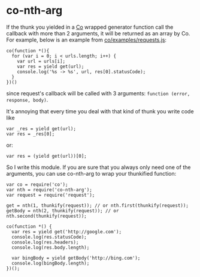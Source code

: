 co-nth-arg
==========

If the thunk you yielded in a [Co](https://github.com/visionmedia/co) wrapped generator function call the callback with more than 2 arguments, it will be returned as an array by Co. For example, below is an example from [co/examples/requests.js](https://github.com/visionmedia/co/blob/master/examples/requests.js):

    co(function *(){
      for (var i = 0; i < urls.length; i++) {
        var url = urls[i];
        var res = yield get(url);
        console.log('%s -> %s', url, res[0].statusCode);
      }
    })()

since request's callback will be called with 3 arguments: `function (error, response, body)`.

It's annoying that every time you deal with that kind of thunk you write code like

    var _res = yield get(url);
    var res = _res[0];

or:

    var res = (yield get(url))[0];

So I write this module. If you are sure that you always only need one of the arguments, you can use co-nth-arg to wrap your thunkified function:

    var co = require('co');
    var nth = require('co-nth-arg');
    var request = require('request');
    
    get = nth(1, thunkify(request)); // or nth.first(thunkify(request));
    getBody = nth(2, thunkify(request)); // or nth.second(thunkify(request));

    co(function *() {
      var res = yield get('http://google.com');
      console.log(res.statusCode);
      console.log(res.headers);
      console.log(res.body.length);

      var bingBody = yield getBody('http://bing.com');
      console.log(bingBody.length);
    })();
